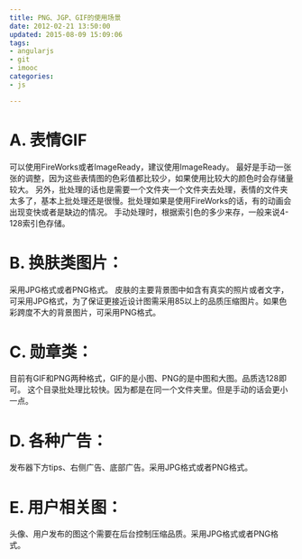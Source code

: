 ```yaml
---
title: PNG、JGP、GIF的使用场景
date: 2012-02-21 13:50:00
updated: 2015-08-09 15:09:06
tags: 
- angularjs
- git
- imooc
categories: 
- js

---
```

# A. 表情GIF
可以使用FireWorks或者ImageReady，建议使用ImageReady。
最好是手动一张张的调整，因为这些表情图的色彩值都比较少，如果使用比较大的颜色时会存储量较大。
另外，批处理的话也是需要一个文件夹一个文件夹去处理，表情的文件夹太多了，基本上批处理还是很慢。批处理如果是使用FireWorks的话，有的动画会出现变快或者是缺边的情况。
手动处理时，根据索引色的多少来存，一般来说4-128索引色存储。


<!--more-->


# B. 换肤类图片：
采用JPG格式或者PNG格式。
皮肤的主要背景图中如含有真实的照片或者文字，可采用JPG格式，为了保证更接近设计图需采用85以上的品质压缩图片。如果色彩跨度不大的背景图片，可采用PNG格式。

# C. 勋章类：
目前有GIF和PNG两种格式，GIF的是小图、PNG的是中图和大图。品质选128即可。
这个目录批处理比较快。因为都是在同一个文件夹里。但是手动的话会更小一点。

# D. 各种广告：
发布器下方tips、右侧广告、底部广告。采用JPG格式或者PNG格式。

# E. 用户相关图：
头像、用户发布的图这个需要在后台控制压缩品质。采用JPG格式或者PNG格式。